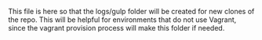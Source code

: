 This file is here so that the logs/gulp folder will be created for new clones of the repo. This will be helpful for environments that do not use Vagrant, since the vagrant provision process will make this folder if needed.
